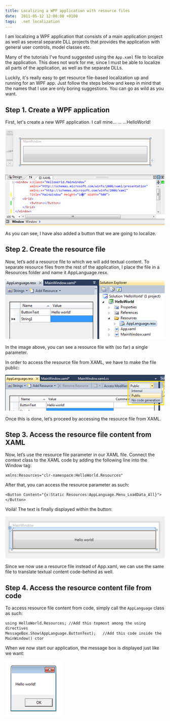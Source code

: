 ```yaml
---
title: Localizing a WPF application with resource files
date:  2011-05-12 12:00:00 +0100
tags:  .net localization
---
```


I am localizing a WPF application that consists of a main application project as
well as several separate DLL projects that provides the application with general
user controls, model classes etc.

Many of the tutorials I've found suggested using the `App.xaml` file to localize
the application. This does not work for me, since I must be able to localize all
parts of the application, as well as the separate DLLs.

Luckily, it's really easy to get resource file-based localization up and running
for an WPF app. Just follow the steps below and keep in mind that the names that
I use are only boring suggestions. You can go as wild as you want.


## Step 1. Create a WPF application

First, let's create a new WPF application. I call mine... ... ...HelloWorld!

![HelloWorld app](/assets/blog/2011/2011-05-12-1.png)

As you can see, I have also added a button that we are going to localize.


## Step 2. Create the resource file

Now, let’s add a resource file to which we will add textual content. To separate
resource files from the rest of the application, I place the file in a Resources
folder and name it AppLanguage.resx.

![Resource file](/assets/blog/2011/2011-05-12-2.png)

In the image above, you can see a resource file with (so far) a single parameter.

In order to access the resource file from XAML, we have to make the file public:

![Making the resource file public](/assets/blog/2011/2011-05-12-3.png)

Once this is done, let’s proceed by accessing the resource file from XAML.


## Step 3. Access the resource file content from XAML

Now, let’s use the resource file parameter in our XAML file. Connect the context
class to the XAML code by adding the following line into the Window tag:

	xmlns:Resources="clr-namespace:HelloWorld.Resources"

After that, you can access the resource parameter as such:

	<Button Content="{x:Static Resources:AppLanguage.Menu_LoadData_All}"></Button>

Voilá! The text is finally displayed within the button:

![The resource text is displayed within the button](/assets/blog/2011/2011-05-12-4.png)

Since we now use a resource file instead of App.xaml, we can use the same file to
translate textual content code-behind as well.


## Step 4. Access the resource content file from code

To access resource file content from code, simply call the `AppLanguage` class as
such:

	using HelloWorld.Resources; //Add this topmost among the using directives
	MessageBox.Show(AppLanguage.ButtonText);   //Add this code inside the MainWindow() ctor

When we now start our application, the message box is displayed just like we want:

![Message box](/assets/blog/2011/2011-05-12-5.png)